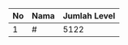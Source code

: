 | No | Nama            | Jumlah Level |
|----|-----------------|--------------|
| 1  | #    |    5122        |
